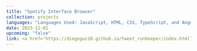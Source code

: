```yaml
---
title: "Spotify Interface Browser"
collection: projects
languages: "Languages Used: JavaScript, HTML, CSS, TypeScript, and Angular"
date: 2023-12-01
upcoming: "false"
link: <a href="https://diegoguz10.github.io/tweet_runkeeper/index.html">"Find it here!"</a>
---
```

